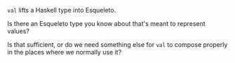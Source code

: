 `val` lifts a Haskell type into Esqueleto.

Is there an Esqueleto type you know about that's meant to represent values?

Is that sufficient, or do we need something else for `val` to compose properly in the places where we normally use it?
